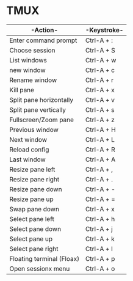 # TMUX

| -Action-                  | -Keystroke- |
| ------------------------- | ----------- |
| Enter command prompt      | Ctrl-A + :  |
| Choose session            | Ctrl-A + S  |
| List windows              | Ctrl-A + w  |
| new window                | Ctrl-A + c  |
| Rename window             | Ctrl-A + r  |
| Kill pane                 | Ctrl-A + x  |
| Split pane horizontally   | Ctrl-A + v  |
| Split pane vertically     | Ctrl-A + s  |
| Fullscreen/Zoom pane      | Ctrl-A + z  |
| Previous window           | Ctrl-A + H  |
| Next window               | Ctrl-A + L  |
| Reload config             | Ctrl-A + R  |
| Last window               | Ctrl-A + A  |
| Resize pane left          | Ctrl-A + ,  |
| Resize pane right         | Ctrl-A + .  |
| Resize pane down          | Ctrl-A + -  |
| Resize pane up            | Ctrl-A + =  |
| Swap pane down            | Ctrl-A + x  |
| Select pane left          | Ctrl-A + h  |
| Select pane down          | Ctrl-A + j  |
| Select pane up            | Ctrl-A + k  |
| Select pane right         | Ctrl-A + l  |
| Floating terminal (Floax) | Ctrl-A + p  |
| Open sessionx menu        | Ctrl-A + o  |
